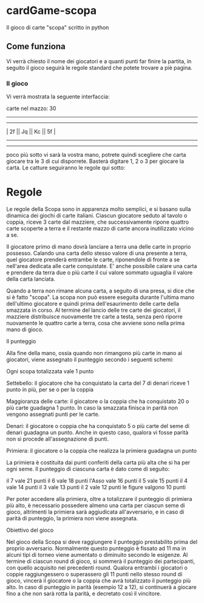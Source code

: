 # cardGame-scopa
Il gioco di carte "scopa" scritto in python

## Come funziona
Vi verrà chiesto il nome dei giocatori e a quanti punti far finire la partita, in seguito il gioco seguirà le regole standard che potete trovare a piè pagina.

### Il gioco
Vi verrà mostrata la seguente interfaccia:

carte nel mazzo: 30
************************

 ----  ----  ----  ----
| 2f || Jq || Kc || 5f |
 ----  ----  ----  ----

************************

poco più sotto vi sarà  la vostra mano, potrete quindi scegliere che carta giocare tra le 3 di cui disporrete.
Basterà digitare 1, 2 o 3 per giocare la carta.
Le catture seguiranno le regole qui sotto:

# Regole
Le regole della Scopa sono in apparenza molto semplici, e si basano sulla dinamica dei giochi di carte italiani. Ciascun giocatore seduto al tavolo o coppia, riceve 3 carte dal mazziere, che successivamente ripone quattro carte scoperte a terra e il restante mazzo di carte ancora inutilizzato vicino a se. 

Il giocatore primo di mano dovrà lanciare a terra una delle carte in proprio possesso. Calando una carta dello stesso valore di una presente a terra, quel giocatore prenderà entrambe le carte, riponendole di fronte a se nell'area dedicata alle carte conquistate. E' anche possibile calare una carta e prendere da terra due o più carte il cui valore sommato uguaglia il valore della carta lanciata. 

Quando a terra non rimane alcuna carta, a seguito di una presa, si dice che si è fatto "scopa". La scopa non può essere eseguita durante l'ultima mano dell'ultimo giocatore e quindi prima dell'esaurimento delle carte della smazzata in corso. Al termine del lancio delle tre carte dei giocatori, il mazziere distribuisce nuovamente tre carte a testa, senza però riporre nuovamente le quattro carte a terra, cosa che avviene sono nella prima mano di gioco.

Il punteggio

Alla fine della mano, ossia quando non rimangono più carte in mano ai giocatori, viene assegnato il punteggio secondo i seguenti schemi:

Ogni scopa totalizzata vale 1 punto

Settebello: il giocatore che ha conquistato la carta del 7 di denari riceve 1 punto in più, per se o per la coppia

Maggioranza delle carte: il giocatore o la coppia che ha conquistato 20 o più carte guadagna 1 punto. In caso la smazzata finisca in parità non vengono assegnati punti per le carte.

Denari: il giocatore o coppia che ha conquistato 5 o più carte del seme di denari guadagna un punto. Anche in questo caso, qualora vi fosse parità non si procede all'assegnazione di punti.

Primiera: il giocatore o la coppia che realizza la primiera guadagna un punto


La primiera è costituita dai punti conferiti della carta più alta che si ha per ogni seme. Il punteggio di ciascuna carta è dato come di seguito: 
 

il 7 vale 21 punti
il 6 vale 18 punti
l'Asso vale 16 punti
il 5 vale 15 punti
il 4 vale 14 punti
il 3 vale 13 punti
il 2 vale 12 punti
le figure valgono 10 punti

Per poter accedere alla primiera, oltre a totalizzare il punteggio di primiera più alto, è necessario possedere almeno una carta per ciascun seme di gioco, altrimenti la primiera sarà aggiudicata all'avversario, e in caso di parità di punteggio, la primiera non viene assegnata.

Obiettivo del gioco

Nel gioco della Scopa si deve raggiungere il punteggio prestabilito prima del proprio avversario. Normalmente questo punteggio è fissato ad 11 ma in alcuni tipi di torneo viene aumentato o diminuito secondo le esigenze. Al termine di ciascun round di gioco, si sommerà il punteggio dei partecipanti, con quello acquisito nei precedenti round. Qualora entrambi i giocatori o coppie raggiungessero o superassero gli 11 punti nello stesso round di gioco, vincerà il giocatore o la coppia che avrà totalizzato il punteggio più alto. In caso di punteggio in parità (esempio 12 a 12), si continuerà a giocare fino a che non sarà rotta la parità, e decretato così il vincitore.